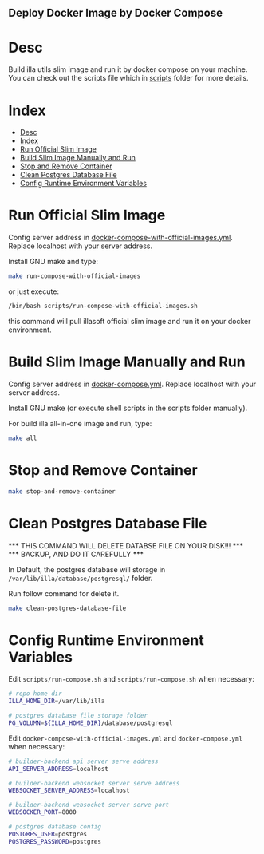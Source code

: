 Deploy Docker Image by Docker Compose
-------------------------------------


# Desc

Build illa utils slim image and run it by docker compose on your machine.  
You can check out the scripts file which in [scripts](./scripts/) folder for more details.

# Index

- [Desc](#desc)
- [Index](#index)
- [Run Official Slim Image](#run-official-slim-image)
- [Build Slim Image Manually and Run](#build-slim-image-manually-and-run)
- [Stop and Remove Container](#stop-and-remove-container)
- [Clean Postgres Database File](#clean-postgres-database-file)
- [Config Runtime Environment Variables](#config-runtime-environment-variables)


# Run Official Slim Image

Config server address in [docker-compose-with-official-images.yml](docker-compose-with-official-images.yml).  Replace localhost with your server address.

Install GNU make and type: 

```sh
make run-compose-with-official-images
```

or just execute:

```sh
/bin/bash scripts/run-compose-with-official-images.sh
```

this command will pull illasoft official slim image and run it on your docker environment.


# Build Slim Image Manually and Run

Config server address in [docker-compose.yml](docker-compose.yml).  Replace localhost with your server address.

Install GNU make (or execute shell scripts in the scripts folder manually). 

For build illa all-in-one image and run, type:

```sh
make all
```

# Stop and Remove Container


```sh
make stop-and-remove-container
```


# Clean Postgres Database File

*** THIS COMMAND WILL DELETE DATABSE FILE ON YOUR DISK!!! ***  
*** BACKUP, AND DO IT CAREFULLY ***  

In Default, the postgres database will storage in ```/var/lib/illa/database/postgresql/``` folder.

Run follow command for delete it.

```sh
make clean-postgres-database-file
```


# Config Runtime Environment Variables

Edit ```scripts/run-compose.sh``` and ```scripts/run-compose.sh```  when necessary:

```sh
# repo home dir
ILLA_HOME_DIR=/var/lib/illa

# postgres database file storage folder
PG_VOLUMN=${ILLA_HOME_DIR}/database/postgresql

```

Edit ```docker-compose-with-official-images.yml``` and ```docker-compose.yml```  when necessary:

```sh
# builder-backend api server serve address
API_SERVER_ADDRESS=localhost

# builder-backend websocket server serve address
WEBSOCKET_SERVER_ADDRESS=localhost

# builder-backend websocket server serve port
WEBSOCKER_PORT=8000

# postgres database config
POSTGRES_USER=postgres
POSTGRES_PASSWORD=postgres

```
